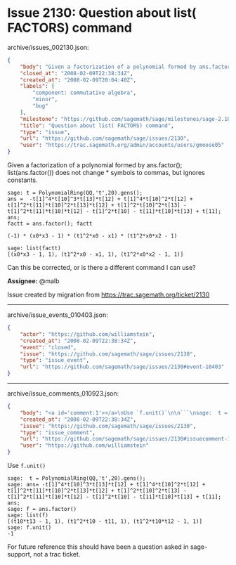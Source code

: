 # Issue 2130: Question about list( FACTORS) command

archive/issues_002130.json:
```json
{
    "body": "Given a factorization of a polynomial formed by ans.factor(); list(ans.factor()) does not change * symbols to commas, but ignores constants.\n\n```\nsage: t = PolynomialRing(QQ,'t',20).gens();\nans =  -t[1]^4*t[10]^3*t[13]*t[12] + t[1]^4*t[10]^2*t[12] + t[1]^2*t[11]*t[10]^2*t[13]*t[12] + t[1]^2*t[10]^2*t[13] - t[1]^2*t[11]*t[10]*t[12] - t[1]^2*t[10] - t[11]*t[10]*t[13] + t[11]; ans;\nfactt = ans.factor(); factt\n\n(-1) * (x0*x3 - 1) * (t1^2*x0 - x1) * (t1^2*x0*x2 - 1)\n```\n\n``` \nsage: list(factt)\n[(x0*x3 - 1, 1), (t1^2*x0 - x1, 1), (t1^2*x0*x2 - 1, 1)]\n```\n\nCan this be corrected, or is there a different command I can use?\n\n\n**Assignee:** @malb\n\nIssue created by migration from https://trac.sagemath.org/ticket/2130\n\n",
    "closed_at": "2008-02-09T22:38:34Z",
    "created_at": "2008-02-09T20:04:40Z",
    "labels": [
        "component: commutative algebra",
        "minor",
        "bug"
    ],
    "milestone": "https://github.com/sagemath/sage/milestones/sage-2.10.2",
    "title": "Question about list( FACTORS) command",
    "type": "issue",
    "url": "https://github.com/sagemath/sage/issues/2130",
    "user": "https://trac.sagemath.org/admin/accounts/users/gmoose05"
}
```
Given a factorization of a polynomial formed by ans.factor(); list(ans.factor()) does not change * symbols to commas, but ignores constants.

```
sage: t = PolynomialRing(QQ,'t',20).gens();
ans =  -t[1]^4*t[10]^3*t[13]*t[12] + t[1]^4*t[10]^2*t[12] + t[1]^2*t[11]*t[10]^2*t[13]*t[12] + t[1]^2*t[10]^2*t[13] - t[1]^2*t[11]*t[10]*t[12] - t[1]^2*t[10] - t[11]*t[10]*t[13] + t[11]; ans;
factt = ans.factor(); factt

(-1) * (x0*x3 - 1) * (t1^2*x0 - x1) * (t1^2*x0*x2 - 1)
```

``` 
sage: list(factt)
[(x0*x3 - 1, 1), (t1^2*x0 - x1, 1), (t1^2*x0*x2 - 1, 1)]
```

Can this be corrected, or is there a different command I can use?


**Assignee:** @malb

Issue created by migration from https://trac.sagemath.org/ticket/2130





---

archive/issue_events_010403.json:
```json
{
    "actor": "https://github.com/williamstein",
    "created_at": "2008-02-09T22:38:34Z",
    "event": "closed",
    "issue": "https://github.com/sagemath/sage/issues/2130",
    "type": "issue_event",
    "url": "https://github.com/sagemath/sage/issues/2130#event-10403"
}
```



---

archive/issue_comments_010923.json:
```json
{
    "body": "<a id='comment:1'></a>\nUse `f.unit()`\n\n```\nsage:  t = PolynomialRing(QQ,'t',20).gens();\nsage: ans= -t[1]^4*t[10]^3*t[13]*t[12] + t[1]^4*t[10]^2*t[12] + t[1]^2*t[11]*t[10]^2*t[13]*t[12] + t[1]^2*t[10]^2*t[13] - t[1]^2*t[11]*t[10]*t[12] - t[1]^2*t[10] - t[11]*t[10]*t[13] + t[11]; ans;\nsage: f = ans.factor()\nsage: list(f)\n[(t10*t13 - 1, 1), (t1^2*t10 - t11, 1), (t1^2*t10*t12 - 1, 1)]\nsage: f.unit()\n-1\n```\n\nFor future reference this should have been a question asked in sage-support, not a trac ticket.",
    "created_at": "2008-02-09T22:38:34Z",
    "issue": "https://github.com/sagemath/sage/issues/2130",
    "type": "issue_comment",
    "url": "https://github.com/sagemath/sage/issues/2130#issuecomment-10923",
    "user": "https://github.com/williamstein"
}
```

<a id='comment:1'></a>
Use `f.unit()`

```
sage:  t = PolynomialRing(QQ,'t',20).gens();
sage: ans= -t[1]^4*t[10]^3*t[13]*t[12] + t[1]^4*t[10]^2*t[12] + t[1]^2*t[11]*t[10]^2*t[13]*t[12] + t[1]^2*t[10]^2*t[13] - t[1]^2*t[11]*t[10]*t[12] - t[1]^2*t[10] - t[11]*t[10]*t[13] + t[11]; ans;
sage: f = ans.factor()
sage: list(f)
[(t10*t13 - 1, 1), (t1^2*t10 - t11, 1), (t1^2*t10*t12 - 1, 1)]
sage: f.unit()
-1
```

For future reference this should have been a question asked in sage-support, not a trac ticket.
